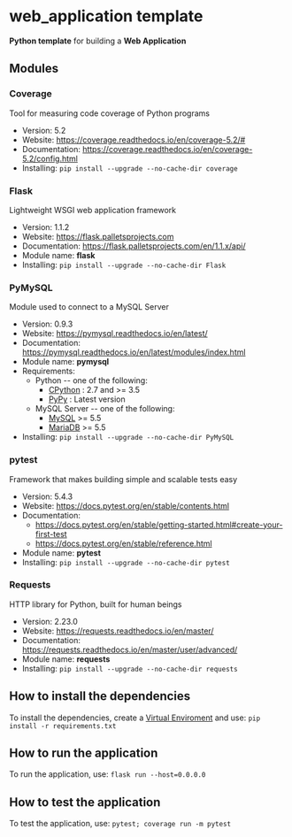 # web_application template

**Python template** for building a **Web Application**



## Modules

### Coverage

Tool for measuring code coverage of Python programs

* Version: 5.2
* Website: https://coverage.readthedocs.io/en/coverage-5.2/#
* Documentation: https://coverage.readthedocs.io/en/coverage-5.2/config.html
* Installing: `pip install --upgrade --no-cache-dir coverage`



### Flask

Lightweight WSGI web application framework

* Version: 1.1.2
* Website: https://flask.palletsprojects.com
* Documentation: https://flask.palletsprojects.com/en/1.1.x/api/
* Module name: **flask**
* Installing: `pip install --upgrade --no-cache-dir Flask`



### PyMySQL

Module used to connect to a MySQL Server

* Version: 0.9.3
* Website: https://pymysql.readthedocs.io/en/latest/
* Documentation: https://pymysql.readthedocs.io/en/latest/modules/index.html
* Module name: **pymysql**
* Requirements:
	- Python -- one of the following:
		+ [CPython](http://www.python.org/) : 2.7 and >= 3.5
		+ [PyPy](http://pypy.org/) : Latest version
	- MySQL Server -- one of the following:
		+ [MySQL](http://www.mysql.com/) >= 5.5
		+ [MariaDB](https://mariadb.org/) >= 5.5
* Installing: `pip install --upgrade --no-cache-dir PyMySQL`



### pytest

Framework that makes building simple and scalable tests easy

* Version: 5.4.3
* Website: https://docs.pytest.org/en/stable/contents.html
* Documentation:
	- https://docs.pytest.org/en/stable/getting-started.html#create-your-first-test
	- https://docs.pytest.org/en/stable/reference.html
* Module name: **pytest**
* Installing: `pip install --upgrade --no-cache-dir pytest`



### Requests

HTTP library for Python, built for human beings

* Version: 2.23.0
* Website: https://requests.readthedocs.io/en/master/
* Documentation: https://requests.readthedocs.io/en/master/user/advanced/
* Module name: **requests**
* Installing: `pip install --upgrade --no-cache-dir requests`



## How to install the dependencies

To install the dependencies, create a [Virtual Enviroment](https://packaging.python.org/tutorials/installing-packages/#creating-virtual-environments) and use: `pip install -r requirements.txt`



## How to run the application

To run the application, use: `flask run --host=0.0.0.0`



## How to test the application

To test the application, use: `pytest; coverage run -m pytest`
